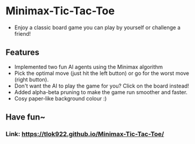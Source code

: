 # Minimax-Tic-Tac-Toe
- Enjoy a classic board game you can play by yourself or challenge a friend!

## Features
- Implemented two fun AI agents using the Minimax algorithm
- Pick the optimal move (just hit the left button) or go for the worst move (right button).
- Don't want the AI to play the game for you? Click on the board instead!
- Added alpha-beta pruning to make the game run smoother and faster.
- Cosy paper-like background colour :)

## Have fun~

### Link: https://tlok922.github.io/Minimax-Tic-Tac-Toe/
